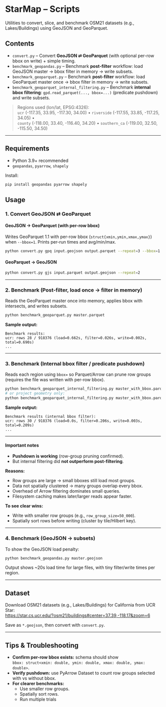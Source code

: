 # StarMap – Scripts

Utilities to convert, slice, and benchmark OSM21 datasets (e.g., Lakes/Buildings) using GeoJSON and GeoParquet.

## Contents

- `convert.py` – Convert **GeoJSON ⇄ GeoParquet** (with optional per-row bbox on write) + simple timing.
- `benchmark_geopandas.py` – Benchmark **post-filter** workflow: load GeoJSON master → bbox filter in memory → write subsets.
- `benchmark_geoparquet.py` – Benchmark **post-filter** workflow: load GeoParquet master once → bbox filter in memory → write subsets.
- `benchmark_geoparquet_internal_filtering.py` – Benchmark **internal bbox filtering**: `gpd.read_parquet(..., bbox=...)` (predicate pushdown) and write subsets.

> Regions used (lon/lat, EPSG:4326):  
> `ucr` (-117.35, 33.95, -117.30, 34.00) • `riverside` (-117.55, 33.85, -117.25, 34.05) •  
> `county` (-118.00, 33.40, -116.40, 34.20) • `southern_ca` (-119.00, 32.50, -115.50, 34.50)

---

## Requirements

- Python 3.9+ recommended  
- `geopandas`, `pyarrow`, `shapely`  

Install:
```bash
pip install geopandas pyarrow shapely 
```

## Usage

### 1. Convert GeoJSON ⇄ GeoParquet

#### GeoJSON → GeoParquet (with per-row bbox)
Writes GeoParquet 1.1 with per-row bbox (`struct{xmin,ymin,xmax,ymax}`) when `--bbox=1`. Prints per-run times and avg/min/max.

```bash
python convert.py gpq input.geojson output.parquet --repeat=3 --bbox=1
```

#### GeoParquet → GeoJSON

```bash
python convert.py gjs input.parquet output.geojson --repeat=2
```

---

### 2. Benchmark (Post-filter, load once → filter in memory)

Reads the GeoParquet master once into memory, applies bbox with intersects, and writes subsets.

```bash
python benchmark_geoparquet.py master.parquet
```

**Sample output:**
```
Benchmark results:
ucr: rows 28 / 918376 (load=0.662s, filter=0.026s, write=0.002s, total=0.690s)
...
```

---

### 3. Benchmark (Internal bbox filter / predicate pushdown)

Reads each region using `bbox=` so Parquet/Arrow can prune row groups (requires the file was written with per-row bbox).

```bash
python benchmark_geoparquet_internal_filtering.py master_with_bbox.parquet
# or project geometry only:
python benchmark_geoparquet_internal_filtering.py master_with_bbox.parquet geometry_only
```

**Sample output:**
```
Benchmark results (internal bbox filter):
ucr: rows 30 / 918376 (load=0.0s, filter=0.206s, write=0.003s, total=0.209s)
...
```

---

#### Important notes

- **Pushdown is working** (row-group pruning confirmed).
- But internal filtering did **not outperform post-filtering**.

**Reasons:**
- Row groups are large → small bboxes still load most groups.
- Data not spatially clustered → many groups overlap every bbox.
- Overhead of Arrow filtering dominates small queries.
- Filesystem caching makes later/larger reads appear faster.

**To see clear wins:**
- Write with smaller row groups (e.g., `row_group_size=50_000`).
- Spatially sort rows before writing (cluster by tile/Hilbert key).

---

### 4. Benchmark (GeoJSON → subsets)

To show the GeoJSON load penalty:

```bash
python benchmark_geopandas.py master.geojson
```

Output shows ~20s load time for large files, with tiny filter/write times per region.

---

## Dataset

Download OSM21 datasets (e.g., Lakes/Buildings) for California from UCR Star:  
https://star.cs.ucr.edu/?osm21/buildings#center=37.39,-118.17&zoom=6

Save as `*.geojson`, then convert with `convert.py`.

---

## Tips & Troubleshooting

- **Confirm per-row bbox exists:** schema should show  
  `bbox: struct<xmin: double, ymin: double, xmax: double, ymax: double>`.
- **Verify pushdown:** use PyArrow Dataset to count row groups selected with vs without bbox.
- **For clearer benchmarks:**
  - Use smaller row groups.
  - Spatially sort rows.
  - Run multiple trials
